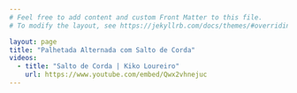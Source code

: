 ```yaml
---
# Feel free to add content and custom Front Matter to this file.
# To modify the layout, see https://jekyllrb.com/docs/themes/#overriding-theme-defaults

layout: page
title: "Palhetada Alternada com Salto de Corda"
videos:
  - title: "Salto de Corda | Kiko Loureiro"
    url: https://www.youtube.com/embed/Qwx2vhnejuc
---
```

